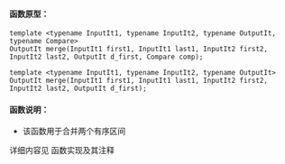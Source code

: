 
#### 函数原型：
```
template <typename InputIt1, typename InputIt2, typename OutputIt, typename Compare>
OutputIt merge(InputIt1 first1, InputIt1 last1, InputIt2 first2, InputIt2 last2, OutputIt d_first, Compare comp);

template <typename InputIt1, typename InputIt2, typename OutputIt>
OutputIt merge(InputIt1 first1, InputIt1 last1, InputIt2 first2, InputIt2 last2, OutputIt d_first);
```

#### 函数说明：
* 该函数用于合并两个有序区间

详细内容见 函数实现及其注释

